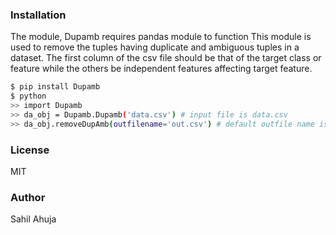 ### Installation
The module, Dupamb requires pandas module to function
This module is used to remove the tuples having duplicate and ambiguous tuples in a dataset. The first column of the csv file should be that of the target class or feature while the others be independent features affecting target feature.
```sh
$ pip install Dupamb
$ python
>> import Dupamb
>> da_obj = Dupamb.Dupamb('data.csv') # input file is data.csv 
>> da_obj.removeDupAmb(outfilename='out.csv') # default outfile name is 'out.csv'
```
### License
MIT
### Author
Sahil Ahuja

